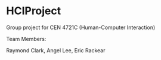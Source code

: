 # HCIProject
Group project for CEN 4721C (Human-Computer Interaction)

Team Members:

Raymond Clark, 
Angel Lee, 
Eric Rackear
